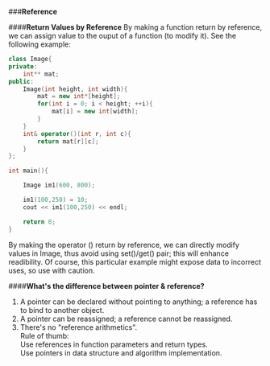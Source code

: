 ###**Reference**

####**Return Values by Reference**
By making a function return by reference, we can assign value to the ouput of a function (to modify it). See the following example:
```cpp
class Image{
private:
    int** mat;
public:
    Image(int height, int width){
        mat = new int*[height];
        for(int i = 0; i < height; ++i){
            mat[i] = new int[width];
        }
    }
    int& operator()(int r, int c){
        return mat[r][c];
    }
};

int main(){

    Image im1(600, 800);

    im1(100,250) = 10;
    cout << im1(100,250) << endl;

    return 0;
}
```
By making the operator () return by reference, we can directly modify values in Image, thus avoid using set()/get() pair; this will enhance readibility. Of course, this particular example might expose data to incorrect uses, so use with caution.

####**What's the difference between pointer & reference?**
1. A pointer can be declared without pointing to anything; a reference has to bind to another object.  
2. A pointer can be reassigned; a reference cannot be reassigned.  
3. There's no "reference arithmetics".  
Rule of thumb:  
Use references in function parameters and return types.  
Use pointers in data structure and algorithm implementation.
